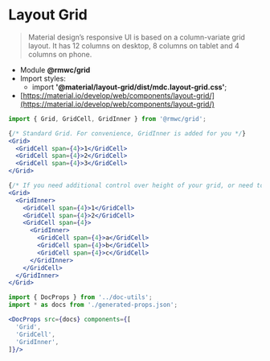 # Layout Grid

> Material design’s responsive UI is based on a column-variate grid layout. It has 12 columns on desktop, 8 columns on tablet and 4 columns on phone.

- Module **@rmwc/grid**
- Import styles:
  - import **'@material/layout-grid/dist/mdc.layout-grid.css'**;
- [https://material.io/develop/web/components/layout-grid/](https://material.io/develop/web/components/layout-grid/)

```jsx render
import { Grid, GridCell, GridInner } from '@rmwc/grid';

{/* Standard Grid. For convenience, GridInner is added for you */}
<Grid>
  <GridCell span={4}>1</GridCell>
  <GridCell span={4}>2</GridCell>
  <GridCell span={4}>3</GridCell>
</Grid>

{/* If you need additional control over height of your grid, or need to add SubGrids, you can add your own GridInner components. */}
<Grid>
  <GridInner>
    <GridCell span={4}>1</GridCell>
    <GridCell span={4}>2</GridCell>
    <GridCell span={4}>
      <GridInner>
        <GridCell span={4}>a</GridCell>
        <GridCell span={4}>b</GridCell>
        <GridCell span={4}>c</GridCell>
      </GridInner>
    </GridCell>
  </GridInner>
</Grid>
```

```jsx renderOnly
import { DocProps } from '../doc-utils';
import * as docs from './generated-props.json';

<DocProps src={docs} components={[
  'Grid',
  'GridCell',
  'GridInner',
]}/>
```
